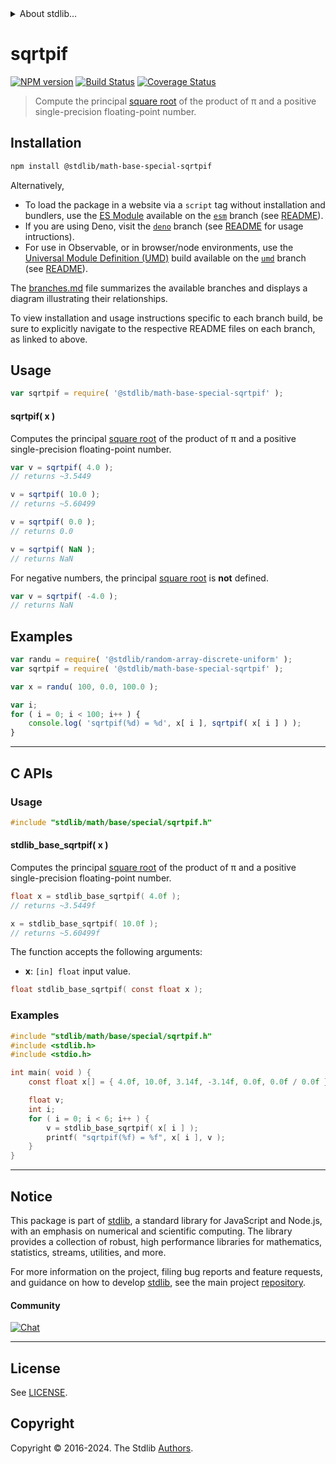 <!--

@license Apache-2.0

Copyright (c) 2024 The Stdlib Authors.

Licensed under the Apache License, Version 2.0 (the "License");
you may not use this file except in compliance with the License.
You may obtain a copy of the License at

   http://www.apache.org/licenses/LICENSE-2.0

Unless required by applicable law or agreed to in writing, software
distributed under the License is distributed on an "AS IS" BASIS,
WITHOUT WARRANTIES OR CONDITIONS OF ANY KIND, either express or implied.
See the License for the specific language governing permissions and
limitations under the License.

-->


<details>
  <summary>
    About stdlib...
  </summary>
  <p>We believe in a future in which the web is a preferred environment for numerical computation. To help realize this future, we've built stdlib. stdlib is a standard library, with an emphasis on numerical and scientific computation, written in JavaScript (and C) for execution in browsers and in Node.js.</p>
  <p>The library is fully decomposable, being architected in such a way that you can swap out and mix and match APIs and functionality to cater to your exact preferences and use cases.</p>
  <p>When you use stdlib, you can be absolutely certain that you are using the most thorough, rigorous, well-written, studied, documented, tested, measured, and high-quality code out there.</p>
  <p>To join us in bringing numerical computing to the web, get started by checking us out on <a href="https://github.com/stdlib-js/stdlib">GitHub</a>, and please consider <a href="https://opencollective.com/stdlib">financially supporting stdlib</a>. We greatly appreciate your continued support!</p>
</details>

# sqrtpif

[![NPM version][npm-image]][npm-url] [![Build Status][test-image]][test-url] [![Coverage Status][coverage-image]][coverage-url] <!-- [![dependencies][dependencies-image]][dependencies-url] -->

> Compute the principal [square root][@stdlib/math/base/special/sqrt] of the product of π and a positive single-precision floating-point number.

<section class="installation">

## Installation

```bash
npm install @stdlib/math-base-special-sqrtpif
```

Alternatively,

-   To load the package in a website via a `script` tag without installation and bundlers, use the [ES Module][es-module] available on the [`esm`][esm-url] branch (see [README][esm-readme]).
-   If you are using Deno, visit the [`deno`][deno-url] branch (see [README][deno-readme] for usage intructions).
-   For use in Observable, or in browser/node environments, use the [Universal Module Definition (UMD)][umd] build available on the [`umd`][umd-url] branch (see [README][umd-readme]).

The [branches.md][branches-url] file summarizes the available branches and displays a diagram illustrating their relationships.

To view installation and usage instructions specific to each branch build, be sure to explicitly navigate to the respective README files on each branch, as linked to above.

</section>

<section class="usage">

## Usage

```javascript
var sqrtpif = require( '@stdlib/math-base-special-sqrtpif' );
```

#### sqrtpif( x )

Computes the principal [square root][@stdlib/math/base/special/sqrt] of the product of π and a positive single-precision floating-point number.

```javascript
var v = sqrtpif( 4.0 );
// returns ~3.5449

v = sqrtpif( 10.0 );
// returns ~5.60499

v = sqrtpif( 0.0 );
// returns 0.0

v = sqrtpif( NaN );
// returns NaN
```

For negative numbers, the principal [square root][@stdlib/math/base/special/sqrt] is **not** defined.

```javascript
var v = sqrtpif( -4.0 );
// returns NaN
```

</section>

<!-- /.usage -->

<section class="examples">

## Examples

<!-- eslint no-undef: "error" -->

```javascript
var randu = require( '@stdlib/random-array-discrete-uniform' );
var sqrtpif = require( '@stdlib/math-base-special-sqrtpif' );

var x = randu( 100, 0.0, 100.0 );

var i;
for ( i = 0; i < 100; i++ ) {
    console.log( 'sqrtpif(%d) = %d', x[ i ], sqrtpif( x[ i ] ) );
}
```

</section>

<!-- /.examples -->

<!-- C interface documentation. -->

* * *

<section class="c">

## C APIs

<!-- Section to include introductory text. Make sure to keep an empty line after the intro `section` element and another before the `/section` close. -->

<section class="intro">

</section>

<!-- /.intro -->

<!-- C usage documentation. -->

<section class="usage">

### Usage

```c
#include "stdlib/math/base/special/sqrtpif.h"
```

#### stdlib_base_sqrtpif( x )

Computes the principal [square root][@stdlib/math/base/special/sqrt] of the product of π and a positive single-precision floating-point number.

```c
float x = stdlib_base_sqrtpif( 4.0f );
// returns ~3.5449f

x = stdlib_base_sqrtpif( 10.0f );
// returns ~5.60499f
```

The function accepts the following arguments:

-   **x**: `[in] float` input value.

```c
float stdlib_base_sqrtpif( const float x );
```

</section>

<!-- /.usage -->

<!-- C API usage notes. Make sure to keep an empty line after the `section` element and another before the `/section` close. -->

<section class="notes">

</section>

<!-- /.notes -->

<!-- C API usage examples. -->

<section class="examples">

### Examples

```c
#include "stdlib/math/base/special/sqrtpif.h"
#include <stdlib.h>
#include <stdio.h>

int main( void ) {
    const float x[] = { 4.0f, 10.0f, 3.14f, -3.14f, 0.0f, 0.0f / 0.0f };

    float v;
    int i;
    for ( i = 0; i < 6; i++ ) {
        v = stdlib_base_sqrtpif( x[ i ] );
        printf( "sqrtpif(%f) = %f", x[ i ], v );
    }
}
```

</section>

<!-- /.examples -->

</section>

<!-- /.c -->

<!-- Section for related `stdlib` packages. Do not manually edit this section, as it is automatically populated. -->

<section class="related">

</section>

<!-- /.related -->

<!-- Section for all links. Make sure to keep an empty line after the `section` element and another before the `/section` close. -->


<section class="main-repo" >

* * *

## Notice

This package is part of [stdlib][stdlib], a standard library for JavaScript and Node.js, with an emphasis on numerical and scientific computing. The library provides a collection of robust, high performance libraries for mathematics, statistics, streams, utilities, and more.

For more information on the project, filing bug reports and feature requests, and guidance on how to develop [stdlib][stdlib], see the main project [repository][stdlib].

#### Community

[![Chat][chat-image]][chat-url]

---

## License

See [LICENSE][stdlib-license].


## Copyright

Copyright &copy; 2016-2024. The Stdlib [Authors][stdlib-authors].

</section>

<!-- /.stdlib -->

<!-- Section for all links. Make sure to keep an empty line after the `section` element and another before the `/section` close. -->

<section class="links">

[npm-image]: http://img.shields.io/npm/v/@stdlib/math-base-special-sqrtpif.svg
[npm-url]: https://npmjs.org/package/@stdlib/math-base-special-sqrtpif

[test-image]: https://github.com/stdlib-js/math-base-special-sqrtpif/actions/workflows/test.yml/badge.svg?branch=main
[test-url]: https://github.com/stdlib-js/math-base-special-sqrtpif/actions/workflows/test.yml?query=branch:main

[coverage-image]: https://img.shields.io/codecov/c/github/stdlib-js/math-base-special-sqrtpif/main.svg
[coverage-url]: https://codecov.io/github/stdlib-js/math-base-special-sqrtpif?branch=main

<!--

[dependencies-image]: https://img.shields.io/david/stdlib-js/math-base-special-sqrtpif.svg
[dependencies-url]: https://david-dm.org/stdlib-js/math-base-special-sqrtpif/main

-->

[chat-image]: https://img.shields.io/gitter/room/stdlib-js/stdlib.svg
[chat-url]: https://app.gitter.im/#/room/#stdlib-js_stdlib:gitter.im

[stdlib]: https://github.com/stdlib-js/stdlib

[stdlib-authors]: https://github.com/stdlib-js/stdlib/graphs/contributors

[umd]: https://github.com/umdjs/umd
[es-module]: https://developer.mozilla.org/en-US/docs/Web/JavaScript/Guide/Modules

[deno-url]: https://github.com/stdlib-js/math-base-special-sqrtpif/tree/deno
[deno-readme]: https://github.com/stdlib-js/math-base-special-sqrtpif/blob/deno/README.md
[umd-url]: https://github.com/stdlib-js/math-base-special-sqrtpif/tree/umd
[umd-readme]: https://github.com/stdlib-js/math-base-special-sqrtpif/blob/umd/README.md
[esm-url]: https://github.com/stdlib-js/math-base-special-sqrtpif/tree/esm
[esm-readme]: https://github.com/stdlib-js/math-base-special-sqrtpif/blob/esm/README.md
[branches-url]: https://github.com/stdlib-js/math-base-special-sqrtpif/blob/main/branches.md

[stdlib-license]: https://raw.githubusercontent.com/stdlib-js/math-base-special-sqrtpif/main/LICENSE

[@stdlib/math/base/special/sqrt]: https://github.com/stdlib-js/math-base-special-sqrt

<!-- <related-links> -->

<!-- </related-links> -->

</section>

<!-- /.links -->
